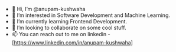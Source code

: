 - 👋 Hi, I’m @anupam-kushwaha
- 👀 I’m interested in Software Development and Machine Learning.
- 🌱 I’m currently learning Frontend Development.
- 💞️ I’m looking to collaborate on some cool stuff.
- 📫 You can reach out to me on linkedin - [https://www.linkedin.com/in/anupam-kushwaha]

<!---
anupam-kushwaha/anupam-kushwaha is a ✨ special ✨ repository because its `README.md` (this file) appears on your GitHub profile.
You can click the Preview link to take a look at your changes.
--->
